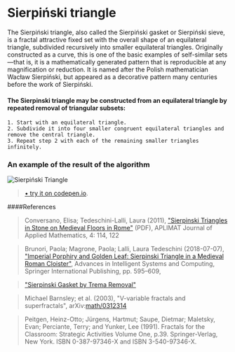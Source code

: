 # Sierpiński triangle
The Sierpiński triangle, also called the Sierpiński gasket or Sierpiński sieve, is a fractal attractive fixed set with the overall shape of an equilateral triangle, subdivided recursively into smaller equilateral triangles. Originally constructed as a curve, this is one of the basic examples of self-similar sets—that is, it is a mathematically generated pattern that is reproducible at any magnification or reduction. It is named after the Polish mathematician Wacław Sierpiński, but appeared as a decorative pattern many centuries before the work of Sierpiński.

#### The Sierpinski triangle may be constructed from an equilateral triangle by repeated removal of triangular subsets:
    
    1. Start with an equilateral triangle.
    2. Subdivide it into four smaller congruent equilateral triangles and remove the central triangle.
    3. Repeat step 2 with each of the remaining smaller triangles infinitely.


### An example of the result of the algorithm

![Sierpiński Triangle](/docs/SierpińskiTriangle.gif)
> [• try it on codepen.io](https://codepen.io/fulldroper/pen/PomMxpP).

####References
> Conversano, Elisa; Tedeschini-Lalli, Laura (2011), ["Sierpinski Triangles in Stone on Medieval Floors in Rome"](http://www.formulas.it/formulog/wp-content/uploads/2014/12/sierpinski-aplimat.pdf) (PDF), APLIMAT Journal of Applied Mathematics, 4: 114, 122

> Brunori, Paola; Magrone, Paola; Lalli, Laura Tedeschini (2018-07-07), ["Imperial Porphiry and Golden Leaf: Sierpinski Triangle in a Medieval Roman Cloister"](https://www.researchgate.net/publication/326251830), Advances in Intelligent Systems and Computing, Springer International Publishing, pp. 595–609,

> ["Sierpinski Gasket by Trema Removal"](http://www.cut-the-knot.org/triangle/Tremas.shtml)

> Michael Barnsley; et al. (2003), "V-variable fractals and superfractals", arXiv:[math/0312314](https://arxiv.org/abs/math/0312314)

> Peitgen, Heinz-Otto; Jürgens, Hartmut; Saupe, Dietmar; Maletsky, Evan; Perciante, Terry; and Yunker, Lee (1991). Fractals for the Classroom: Strategic Activities Volume One, p.39. Springer-Verlag, New York. ISBN 0-387-97346-X and ISBN 3-540-97346-X.